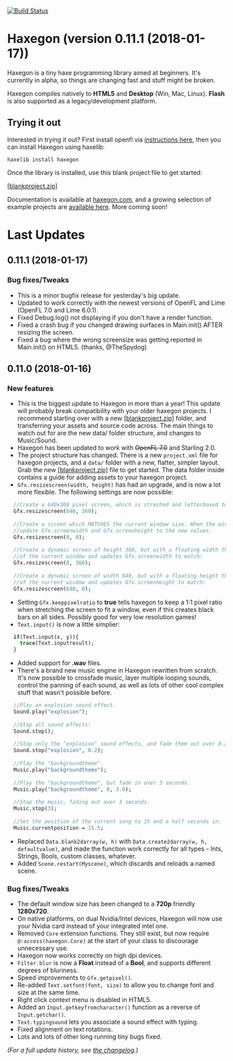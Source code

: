 [![Build Status](https://travis-ci.org/TerryCavanagh/haxegon.svg?branch=master)](https://travis-ci.org/TerryCavanagh/haxegon)

# Haxegon (version 0.11.1 (2018-01-17))

Haxegon is a tiny haxe programming library aimed at beginners. It's currently in alpha, so things are changing fast and stuff might be broken. 

Haxegon compiles natively to **HTML5** and **Desktop** (Win, Mac, Linux). **Flash** is also supported as a legacy/development platform.

## Trying it out

Interested in trying it out? First install openfl via <a href="http://www.openfl.org/learn/docs/getting-started/">instructions here</a>, then you can install Haxegon using haxelib:

    haxelib install haxegon
    
Once the library is installed, use this blank project file to get started:

<a href="https://github.com/TerryCavanagh/haxegon/raw/master/blankproject.zip">[blankproject.zip]</a>

Documentation is available at <a href="http://haxegon.com">haxegon.com</a>, and a growing selection of example projects are <a href="https://github.com/TerryCavanagh/haxegon-samples">available here</a>. More coming soon!

# Last Updates

0.11.1 (2018-01-17)
------------------

### Bug fixes/Tweaks
* This is a minor bugfix release for yesterday's big update.
* Updated to work correctly with the newest versions of OpenFL and Lime (OpenFL 7.0 and Lime 6.0.1).
* Fixed Debug.log() not displaying if you don't have a render function.
* Fixed a crash bug if you changed drawing surfaces in Main.init() AFTER resizing the screen.
* Fixed a bug where the wrong screensize was getting reported in Main.init() on HTML5. (thanks, @TheSpydog)

0.11.0 (2018-01-16)
------------------

### New features
* This is the biggest update to Haxegon in more than a year! This update will probably break compatibility with your older haxegon projects. I recommend starting over with a new <a href="https://github.com/TerryCavanagh/haxegon/raw/master/blankproject.zip">[blankproject.zip]</a> folder, and transferring your assets and source code across. The main things to watch out for are the new data/ folder structure, and changes to Music/Sound.
* Haxegon has been updated to work with ~~OpenFL 7.0~~ and Starling 2.0.
* The project structure has changed. There is a new `project.xml` file for haxegon projects, and a `data/` folder with a new, flatter, simpler layout. Grab the new <a href="https://github.com/TerryCavanagh/haxegon/raw/master/blankproject.zip">[blankproject.zip]</a> file to get started. The data folder inside contains a guide for adding assets to your haxegon project.
* `Gfx.resizescreen(width, height)` has had an upgrade, and is now a lot more flexible. The following settings are now possible:
``` haxe
  //Create a 640x360 pixel screen, which is streched and letterboxed to the current window.
  Gfx.resizescreen(640, 360);
  
  //Create a screen which MATCHES the current window size. When the window size changes,
  //update Gfx.screenwidth and Gfx.screenheight to the new values.
  Gfx.resizescreen(0, 0);
  
  //Create a dynamic screen of height 360, but with a floating width that matches the scale
  //of the current window and updates Gfx.screenwidth to match:
  Gfx.resizescreen(0, 360);
  
  //Create a dynamic screen of width 640, but with a floating height that matches the scale
  //of the current window and updates Gfx.screenheight to match:
  Gfx.resizescreen(640, 0);
```
* Setting `Gfx.keeppixelratio` to **true** tells haxegon to keep a 1:1 pixel ratio when stretching the screen to fit a window, even if this creates black bars on all sides. Possibly good for very low resolution games!
* `Text.input()` is now a little simplier:
``` haxe
  if(Text.input(x, y)){
    trace(Text.inputresult);
  }
```
* Added support for **.wav** files.
* There's a brand new music engine in Haxegon rewritten from scratch. It's now possible to crossfade music, layer multiple looping sounds, control the panning of each sound, as well as lots of other cool complex stuff that wasn't possible before.
``` haxe
  //Play an explosion sound effect.
  Sound.play("explosion");
  
  //Stop all sound effects:
  Sound.stop();
  
  //Stop only the "explosion" sound effects, and fade them out over 0.2 seconds:
  Sound.stop("explosion", 0.2);
  
  //Play the "backgroundtheme".
  Music.play("backgroundtheme");
  
  //Play the "backgroundtheme", but fade in over 3 seconds.
  Music.play("backgroundtheme", 0, 3.0);
  
  //Stop the music, fading out over 3 seconds.
  Music.stop(3);
  
  //Set the position of the current song to 15 and a half seconds in:
  Music.currentposition = 15.5;
```
* Replaced `Data.blank2darray(w, h)` with `Data.create2darray(w, h, defaultvalue)`, and made the function work correctly for all types - Ints, Strings, Bools, custom classes, whatever.
* Added `Scene.restart(Myscene)`, which discards and reloads a named scene.


### Bug fixes/Tweaks
* The default window size has been changed to a **720p** friendly **1280x720**.
* On native platforms, on dual Nvidia/Intel devices, Haxegon will now use your Nvidia card instead of your integrated intel one. 
* Removed `Core` extension functions. They still exist, but now require `@:access(haxegon.Core)` at the start of your class to discourage unnecessary use.
* Haxegon now works correctly on high dpi devices.
* `Filter.blur` is now a **Float** instead of a **Bool**, and supports different degrees of bluriness.
* Speed improvements to `Gfx.getpixel()`.
* Re-added `Text.setfont(font, size)` to allow you to change font and size at the same time.
* Right click context menu is disabled in HTML5.
* Added an `Input.getkeyfromcharacter()` function as a reverse of `Input.getchar()`.
* `Text.typingsound` lets you associate a sound effect with typing.
* Fixed alignment on text rotations.
* Lots and lots of other long running tiny bugs fixed.

*(For a full update history, see <a href="https://github.com/TerryCavanagh/haxegon/blob/master/changelog.md">the changelog</a>.)*
